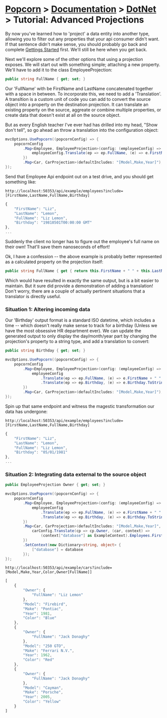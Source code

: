 # [Popcorn](../../README.md) > [Documentation](../Documentation.md) > [DotNet](DotNetDocumentation.md) > Tutorial: Advanced Projections

By now you've learned how to 'project' a data entity into another type, allowing you to filter out any properties that your api consumer didn't want.
If that sentence didn't make sense, you should probably go back and complete [Gettings Started](DotNetTutorialGettingStarted.md) first.
We'll still be here when you get back.

Next we'll explore some of the other options that using a projection exposes.  We will start out with something simple; attaching a new property.  
We'll have to add it to the class EmployeeProjection:

```csharp
public string FullName { get; set; }
```

Our 'FullName' with be FirstName and LastName concatenated together with a space in between.  To incorporate this, we need to add a 'Translation'.
A transltion is a custom unit of code you can add to convert the source object into a property on the destination projection.  It can translate an
existing property on the source, aggreate or combine multiple properties, or create data that doesn't exist at all on the source object.

But as every English teacher I've ever had has drilled into my head, "Show don't tell", so go ahead an throw a translation into the configuration object:

```csharp
mvcOptions.UsePopcorn((popcornConfig) => {
    popcornConfig
        .Map<Employee, EmployeeProjection>(config: (employeeConfig) => {
            employeeConfig.Translate(ep => ep.FullName, (e) => e.FirstName + " " + e.LastName);
        })
        .Map<Car, CarProjection>(defaultIncludes: "[Model,Make,Year]");
});
```

Send that Employee Api endpoint out on a test drive, and you should get something like:

```
http://localhost:50353/api/example/employees?include=[FirstName,LastName,FullName,Birthday]
```
```javascript
{
    "FirstName": "Liz",
    "LastName": "Lemon",
    "FullName": "Liz Lemon",
    "Birthday": "19810501T00:00:00 GMT"
},
...

```

Suddenly the client no longer has to figure out the employee's full name on their own! That'll save them nanoseconds of effort!

Ok, I have a confession -- the above example is probably better represented as a calculated property on the projection itself:

```csharp
public string FullName { get { return this.FirstName + " " + this.LastName; }
```

Which would have resulted in exactly the same output, but is a bit easier to maintain. But it sure did provide a demonstration of adding a translation!
Don't worry, there are a couple of actually pertinent situations that a translator is directly useful.

### Situation 1: Altering incoming data

Our 'Birthday' output format is a standard ISO datetime, which includes a time -- which doesn't really make sense to track for a birthday (Unless we have the 
most obsessive HR department ever). We can update the generated output to only display the day/month/year part by changing the projection's property to a
string type, and add a translation to convert:

```csharp
public string Birthday { get; set; }
```

```csharp
mvcOptions.UsePopcorn((popcornConfig) => {
    popcornConfig
        .Map<Employee, EmployeeProjection>(config: (employeeConfig) => {
            employeeConfig
                .Translate(ep => ep.FullName, (e) => e.FirstName + " " + e.LastName)
                .Translate(ep => ep.Birthday, (e) => e.Birthday.ToString("MM/dd/yyyy"));
        })
        .Map<Car, CarProjection>(defaultIncludes: "[Model,Make,Year]");
});
```

Spin up that same endpoint and witness the magestic transformation our data has undergone:

```
http://localhost:50353/api/example/employees?include=[FirstName,LastName,FullName,Birthday]
```

```javascript
{
    "FirstName": "Liz",
    "LastName": "Lemon",
    "FullName": "Liz Lemon",
    "Birthday": "05/01/1981"
},
...
```

### Situation 2: Integrating data external to the source object

```csharp
public EmployeeProjection Owner { get; set; }
```

```csharp
mvcOptions.UsePopcorn((popcornConfig) => {
    popcornConfig
        .Map<Employee, EmployeeProjection>(config: (employeeConfig) => {
            employeeConfig
                .Translate(ep => ep.FullName, (e) => e.FirstName + " " + e.LastName)
                .Translate(ep => ep.Birthday, (e) => e.Birthday.ToString("MM/dd/yyyy"));
        })
        .Map<Car, CarProjection>(defaultIncludes: "[Model,Make,Year]", config: (carConfig) => {
            carConfig.Translate(cp => cp.Owner, (car, context) => 
                (context["database"] as ExampleContext).Employees.FirstOrDefault(e => e.Vehicles.Contains(car)));
        })
        .SetContext(new Dictionary<string, object> {
            ["database"] = database
        });
});
```

```
http://localhost:50353/api/example/cars?include=[Model,Make,Year,Color,Owner[FullName]]
```

```javascript
[
    {
        "Owner": {
            "FullName": "Liz Lemon"
        },
        "Model": "Firebird",
        "Make": "Pontiac",
        "Year": 1981,
        "Color": "Blue"
    },
    {
        "Owner": {
            "FullName": "Jack Donaghy"
        },
        "Model": "250 GTO",
        "Make": "Ferrari N.V.",
        "Year": 1962,
        "Color": "Red"
    },
    {
        "Owner": {
            "FullName": "Jack Donaghy"
        },
        "Model": "Cayman",
        "Make": "Porsche",
        "Year": 2005,
        "Color": "Yellow"
    }
]
```